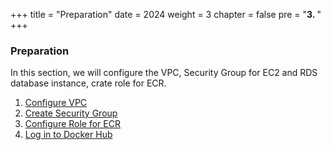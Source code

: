 +++
title = "Preparation"
date = 2024
weight = 3
chapter = false
pre = "<b>3. </b>"
+++

### Preparation

In this section, we will configure the VPC, Security Group for EC2 and RDS database instance, crate role for ECR.

1. [Configure VPC](1-create-vpc/)
2. [Create Security Group](2-create-sg/)
3. [Configure Role for ECR](3-create-role/)
4. [Log in to Docker Hub](4-login-docker-hub/)
